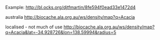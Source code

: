 Example: http://bl.ocks.org/djtfmartin/8fe594f0ead33e1472d4

australia 
http://biocache.ala.org.au/ws/density/map?q=Acacia

localised - not much of use
http://biocache.ala.org.au/ws/density/map?q=Acacia&lat=-34.928726&lon=138.59994&radius=5
